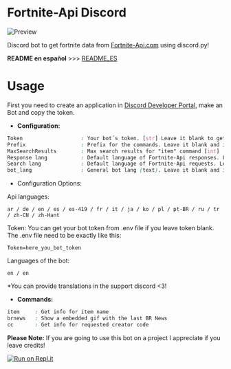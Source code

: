 
# Fortnite-Api Discord
![Preview](https://i.ibb.co/Th3CzzN/fortnite-api-discord-final.gif)

Discord bot to get fortnite data from [Fortnite-Api.com](https://fortnite-api.com/) using discord.py!

**README en español** >>> [README_ES](https://github.com/BayGamerYT/Fortnite-Api-Discord/blob/master/README_ES.md)

# Usage
First you need to create an application in [Discord Developer Portal]([https://discord.com/developers/applications](https://discord.com/developers/applications)), make an Bot and copy the token.

* **Configuration:**
```css
Token                   : Your bot´s token. [str] Leave it blank to get it from .env (see below for more)
Prefix                  : Prefix for the commands. Leave it blank and it set automically to "f!" [str]
MaxSearchResults        : Max search results for "item" command [int]
Response lang           : Default language of Fortnite-Api responses. Leave it blank and it set automically to "en" [str]
Search lang             : Default language of Fortnite-Api requests. Leave it blank and it set automically to "en" [str]
bot_lang                : General bot lang (text). Leave it blank and it set automically to "en" [str]
```

* Configuration Options:

Api languages:
```
ar / de / en / es / es-419 / fr / it / ja / ko / pl / pt-BR / ru / tr / zh-CN / zh-Hant
```

Token:
You can get your bot token from .env file if you leave token blank.
The .env file need to be exactly like this:
```
Token=here_you_bot_token
```

Languages of the bot:
```
en / en
```
*You can provide translations in the support discord <3!

* **Commands:**
```css
item     : Get info for item name
brnews   : Show a embedded gif with the last BR News
cc       : Get info for requested creator code
```


**Please Note:**
If you are going to use this bot on a project I appreciate if you leave credits!

[![Run on Repl.it](https://repl.it/badge/github/ytprograche/fortnite-stats)](https://repl.it/github/ytprograche/fortnite-stats)